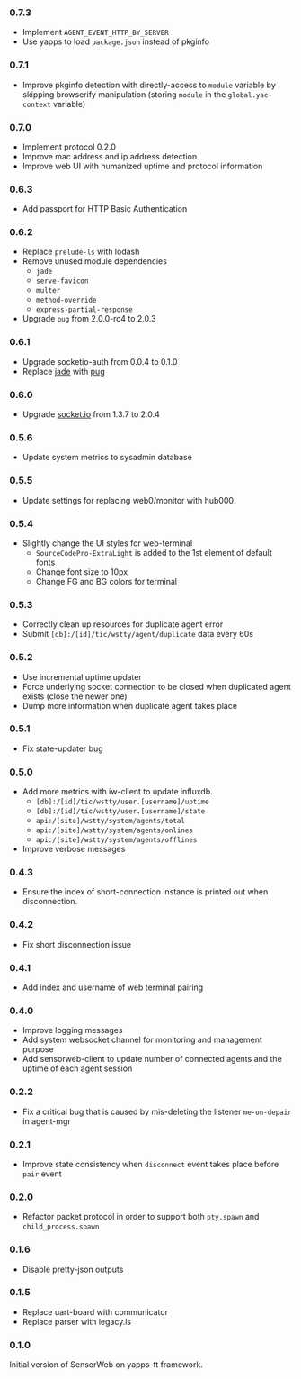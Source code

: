 ### 0.7.3

- Implement `AGENT_EVENT_HTTP_BY_SERVER`
- Use yapps to load `package.json` instead of pkginfo

### 0.7.1

- Improve pkginfo detection with directly-access to `module` variable by skipping browserify manipulation (storing `module` in the `global.yac-context` variable)

### 0.7.0

- Implement protocol 0.2.0
- Improve mac address and ip address detection
- Improve web UI with humanized uptime and protocol information

### 0.6.3

- Add passport for HTTP Basic Authentication

### 0.6.2

- Replace `prelude-ls` with lodash
- Remove unused module dependencies
  - `jade`
  - `serve-favicon`
  - `multer`
  - `method-override`
  - `express-partial-response`
- Upgrade `pug` from 2.0.0-rc4 to 2.0.3

### 0.6.1

- Upgrade socketio-auth from 0.0.4 to 0.1.0
- Replace [jade](http://jade-lang.com/) with [pug](https://github.com/pugjs/pug)

### 0.6.0

- Upgrade [socket.io](https://github.com/socketio/socket.io) from 1.3.7 to 2.0.4

### 0.5.6

- Update system metrics to sysadmin database

### 0.5.5

- Update settings for replacing web0/monitor with hub000

### 0.5.4

- Slightly change the UI styles for web-terminal
  - `SourceCodePro-ExtraLight` is added to the 1st element of default fonts
  - Change font size to 10px
  - Change FG and BG colors for terminal

### 0.5.3

- Correctly clean up resources for duplicate agent error
- Submit `[db]:/[id]/tic/wstty/agent/duplicate` data every 60s

### 0.5.2

- Use incremental uptime updater
- Force underlying socket connection to be closed when duplicated agent exists (close the newer one)
- Dump more information when duplicate agent takes place

### 0.5.1

- Fix state-updater bug

### 0.5.0

- Add more metrics with iw-client to update influxdb.
  - `[db]:/[id]/tic/wstty/user.[username]/uptime`
  - `[db]:/[id]/tic/wstty/user.[username]/state`
  - `api:/[site]/wstty/system/agents/total`
  - `api:/[site]/wstty/system/agents/onlines`
  - `api:/[site]/wstty/system/agents/offlines`
- Improve verbose messages

### 0.4.3

- Ensure the index of short-connection instance is printed out when disconnection.

### 0.4.2

- Fix short disconnection issue

### 0.4.1

- Add index and username of web terminal pairing

### 0.4.0

- Improve logging messages
- Add system websocket channel for monitoring and management purpose
- Add sensorweb-client to update number of connected agents and the uptime of each agent session

### 0.2.2

- Fix a critical bug that is caused by mis-deleting the listener `me-on-depair` in agent-mgr

### 0.2.1

- Improve state consistency when `disconnect` event takes place before `pair` event

### 0.2.0

- Refactor packet protocol in order to support both `pty.spawn` and `child_process.spawn`

### 0.1.6

- Disable pretty-json outputs

### 0.1.5

- Replace uart-board with communicator
- Replace parser with legacy.ls

### 0.1.0

Initial version of SensorWeb on yapps-tt framework.

